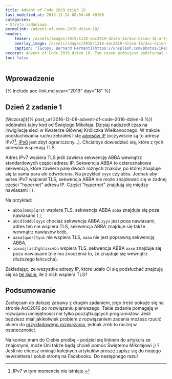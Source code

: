 ```yaml
---
title: Advent of Code 2019 dzień 18
last_modified_at: 2018-11-24 08:04:40 +0100
categories:
- Strefa zadaniowa
permalink: /advent-of-code-2019-dzien-18/
header:
    teaser: /assets/images/2019/1218-aoc2019-dzien-18/aoc-dzien-18-artykul.jpg
    overlay_image: /assets/images/2019/1218-aoc2019-dzien-18/aoc-dzien-18-artykul.jpg
    caption: "[&copy; Bernard Hermant](https://unsplash.com/photos/iReDydgc9YY)"
excerpt: Advent of Code 2019 dzień 18. Tym razem próbujesz podsłuchać ruch sieciowy w Kwaterze Głównej Króliczka Wielkanocnego. Problem w tym, że używa się tam IPv7...
toc: false
---
```


## Wprowadzenie

{% include aoc-link.md year="2019" day="18" %}

## Dzień 2 zadanie 1

[Wczoraj]({% post_url 2016-12-08-advent-of-code-2016-dzien-6 %}) odebrałeś tajny kod od Świętego Mikołaja. Dzisiaj nadszedł czas na inwigilację sieci w Kwaterze Głównej Króliczka Wielkanocnego. W trakcie podsłuchiwania ruchu zebrałeś listę [adresów IP](https://en.wikipedia.org/wiki/IP_address) (oczywiście są to adresy IPv7[^ipv7], [IPv6](https://en.wikipedia.org/wiki/IPv6) jest zbyt ograniczony...). Chciałbyś dowiedzieć się, które z tych adresów wspierają TLS.

[^ipv7]: IPv7 w tym momencie nie istnieje.

Adres IPv7 wspiera TLS jeśli zawiera sekwencję ABBA wewnątrz standardowych części adresu IP. Sekwencja ABBA to czteroznakowa sekwencja, które zawiera parę dwóch różnych znaków, po której znajduje się ta sama para ale odwrócona. Na przykład `xyyx` czy `abba`. Jednak aby adres IPv7 wspierał TLS, sekwencja ABBA nie może znajdować się w żadnej części "hypernet" adresu IP. Części "hypernet" znajdują się między nawiasami `[]`.

Na przykład:

- `abba[mnop]qrst` wspiera TLS, sekwencja ABBA `abba` znajduje się poza nawiasami `[]`,
- `abcd[bddb]xyyx` chociaż sekwencja ABBA `xyyx` jest poza nawiasami, adres ten nie wspiera TLS, sekwencja ABBA znajduje się także wewnątrz nawiasów `bddb`,
- `aaaa[qwer]tyui` nie wspiera TLS, `aaaa` nie jest poprawną sekwencją ABBA,
- `ioxxoj[asdfgh]zxcvbn` wspiera TLS, sekwencja ABBA `oxxo` znajduje się poza nawiasami (nie ma znaczenia to, że znajduje się wewnątrz dłuższego łańcucha).

Zakładając, że wszystkie adresy IP, które udało Ci się podsłuchać znajdują się na [tej liście](https://raw.githubusercontent.com/SamouczekProgramisty/StrefaZadaniowaSamouka/master/05_aoc_2016/src/main/test/resources/day07_input.txt), ile z nich wspiera TLS?

## Podsumowanie

Zachęcam do dalszej zabawy z drugim zadaniem, jego treść pokaże się na stronie AoC2016 po rozwiązaniu pierwszego. Takie zadania pomagają w rozwijaniu umiejętności nie tylko początkujących programistów. Jeśli będziesz miał jakikolwiek problem z rozwiązaniem zadania możesz rzucić okiem do [przykładowego rozwiązania](https://github.com/SamouczekProgramisty/StrefaZadaniowaSamouka/tree/master/05_aoc_2016/src/main/java/pl/samouczekprogramisty/szs/aoc2016/day07), jednak zrób to raczej w ostateczności.

Na koniec mam do Ciebie prośbę – podziel się linkiem do artykułu ze znajomymi, może Oni także będą chcieli pomóc Świętemu Mikołajowi ;) ? Jeśli nie chcesz ominąć kolejnych artykułów proszę zapisz się do mojego newslettera i polub stronę na Facebooku. Do następnego razu!
